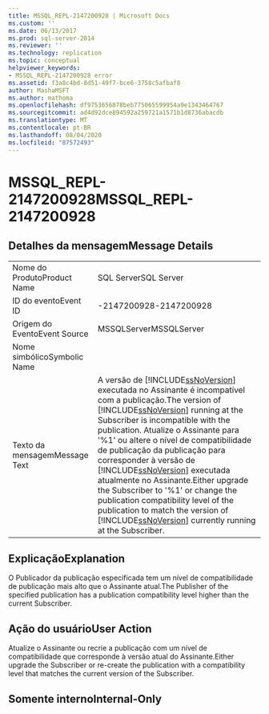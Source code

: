 ```yaml
---
title: MSSQL_REPL-2147200928 | Microsoft Docs
ms.custom: ''
ms.date: 06/13/2017
ms.prod: sql-server-2014
ms.reviewer: ''
ms.technology: replication
ms.topic: conceptual
helpviewer_keywords:
- MSSQL_REPL-2147200928 error
ms.assetid: f3a8c4bd-8d51-49f7-bce6-3758c5afbaf8
author: MashaMSFT
ms.author: mathoma
ms.openlocfilehash: df9753656878beb775065599954a9e1343464767
ms.sourcegitcommit: ad4d92dce894592a259721a1571b1d8736abacdb
ms.translationtype: MT
ms.contentlocale: pt-BR
ms.lasthandoff: 08/04/2020
ms.locfileid: "87572493"
---
```

# <a name="mssql_repl-2147200928"></a><span data-ttu-id="ec841-102">MSSQL_REPL-2147200928</span><span class="sxs-lookup"><span data-stu-id="ec841-102">MSSQL_REPL-2147200928</span></span>
    
## <a name="message-details"></a><span data-ttu-id="ec841-103">Detalhes da mensagem</span><span class="sxs-lookup"><span data-stu-id="ec841-103">Message Details</span></span>  
  
|||  
|-|-|  
|<span data-ttu-id="ec841-104">Nome do Produto</span><span class="sxs-lookup"><span data-stu-id="ec841-104">Product Name</span></span>|<span data-ttu-id="ec841-105">SQL Server</span><span class="sxs-lookup"><span data-stu-id="ec841-105">SQL Server</span></span>|  
|<span data-ttu-id="ec841-106">ID do evento</span><span class="sxs-lookup"><span data-stu-id="ec841-106">Event ID</span></span>|<span data-ttu-id="ec841-107">-2147200928</span><span class="sxs-lookup"><span data-stu-id="ec841-107">-2147200928</span></span>|  
|<span data-ttu-id="ec841-108">Origem do Evento</span><span class="sxs-lookup"><span data-stu-id="ec841-108">Event Source</span></span>|<span data-ttu-id="ec841-109">MSSQLServer</span><span class="sxs-lookup"><span data-stu-id="ec841-109">MSSQLServer</span></span>|  
|<span data-ttu-id="ec841-110">Nome simbólico</span><span class="sxs-lookup"><span data-stu-id="ec841-110">Symbolic Name</span></span>||  
|<span data-ttu-id="ec841-111">Texto da mensagem</span><span class="sxs-lookup"><span data-stu-id="ec841-111">Message Text</span></span>|<span data-ttu-id="ec841-112">A versão de [!INCLUDE[ssNoVersion](../../includes/ssnoversion-md.md)] executada no Assinante é incompatível com a publicação.</span><span class="sxs-lookup"><span data-stu-id="ec841-112">The version of [!INCLUDE[ssNoVersion](../../includes/ssnoversion-md.md)] running at the Subscriber is incompatible with the publication.</span></span> <span data-ttu-id="ec841-113">Atualize o Assinante para '%1' ou altere o nível de compatibilidade de publicação da publicação para corresponder à versão de [!INCLUDE[ssNoVersion](../../includes/ssnoversion-md.md)] executada atualmente no Assinante.</span><span class="sxs-lookup"><span data-stu-id="ec841-113">Either upgrade the Subscriber to '%1' or change the publication compatibility level of the publication to match the version of [!INCLUDE[ssNoVersion](../../includes/ssnoversion-md.md)] currently running at the Subscriber.</span></span>|  
  
## <a name="explanation"></a><span data-ttu-id="ec841-114">Explicação</span><span class="sxs-lookup"><span data-stu-id="ec841-114">Explanation</span></span>  
 <span data-ttu-id="ec841-115">O Publicador da publicação especificada tem um nível de compatibilidade de publicação mais alto que o Assinante atual.</span><span class="sxs-lookup"><span data-stu-id="ec841-115">The Publisher of the specified publication has a publication compatibility level higher than the current Subscriber.</span></span>  
  
## <a name="user-action"></a><span data-ttu-id="ec841-116">Ação do usuário</span><span class="sxs-lookup"><span data-stu-id="ec841-116">User Action</span></span>  
 <span data-ttu-id="ec841-117">Atualize o Assinante ou recrie a publicação com um nível de compatibilidade que corresponde à versão atual do Assinante.</span><span class="sxs-lookup"><span data-stu-id="ec841-117">Either upgrade the Subscriber or re-create the publication with a compatibility level that matches the current version of the Subscriber.</span></span>  
  
## <a name="internal-only"></a><span data-ttu-id="ec841-118">Somente interno</span><span class="sxs-lookup"><span data-stu-id="ec841-118">Internal-Only</span></span>  
  
